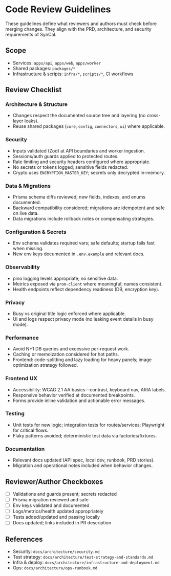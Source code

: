 # Code Review Guidelines

These guidelines define what reviewers and authors must check before merging changes. They align with the PRD, architecture, and security requirements of SynCal.

## Scope
- Services: `apps/api`, `apps/web`, `apps/worker`
- Shared packages: `packages/*`
- Infrastructure & scripts: `infra/*`, `scripts/*`, CI workflows

## Review Checklist

### Architecture & Structure
- Changes respect the documented source tree and layering (no cross-layer leaks).
- Reuse shared packages (`core`, `config`, `connectors`, `ui`) where applicable.

### Security
- Inputs validated (Zod) at API boundaries and worker ingestion.
- Sessions/auth guards applied to protected routes.
- Rate limiting and security headers configured where appropriate.
- No secrets or tokens logged; sensitive fields redacted.
- Crypto uses `ENCRYPTION_MASTER_KEY`; secrets only decrypted in-memory.

### Data & Migrations
- Prisma schema diffs reviewed; new fields, indexes, and enums documented.
- Backward compatibility considered; migrations are idempotent and safe on live data.
- Data migrations include rollback notes or compensating strategies.

### Configuration & Secrets
- Env schema validates required vars; safe defaults; startup fails fast when missing.
- New env keys documented in `.env.example` and relevant docs.

### Observability
- pino logging levels appropriate; no sensitive data.
- Metrics exposed via `prom-client` where meaningful; names consistent.
- Health endpoints reflect dependency readiness (DB, encryption key).

### Privacy
- Busy vs original title logic enforced where applicable.
- UI and logs respect privacy mode (no leaking event details in busy mode).

### Performance
- Avoid N+1 DB queries and excessive per-request work.
- Caching or memoization considered for hot paths.
- Frontend: code-splitting and lazy loading for heavy panels; image optimization strategy followed.

### Frontend UX
- Accessibility: WCAG 2.1 AA basics—contrast, keyboard nav, ARIA labels.
- Responsive behavior verified at documented breakpoints.
- Forms provide inline validation and actionable error messages.

### Testing
- Unit tests for new logic; integration tests for routes/services; Playwright for critical flows.
- Flaky patterns avoided; deterministic test data via factories/fixtures.

### Documentation
- Relevant docs updated (API spec, local dev, runbook, PRD stories).
- Migration and operational notes included when behavior changes.

## Reviewer/Author Checkboxes
- [ ] Validations and guards present; secrets redacted
- [ ] Prisma migration reviewed and safe
- [ ] Env keys validated and documented
- [ ] Logs/metrics/health updated appropriately
- [ ] Tests added/updated and passing locally
- [ ] Docs updated; links included in PR description

## References
- Security: `docs/architecture/security.md`
- Test strategy: `docs/architecture/test-strategy-and-standards.md`
- Infra & deploy: `docs/architecture/infrastructure-and-deployment.md`
- Ops: `docs/architecture/ops-runbook.md`
